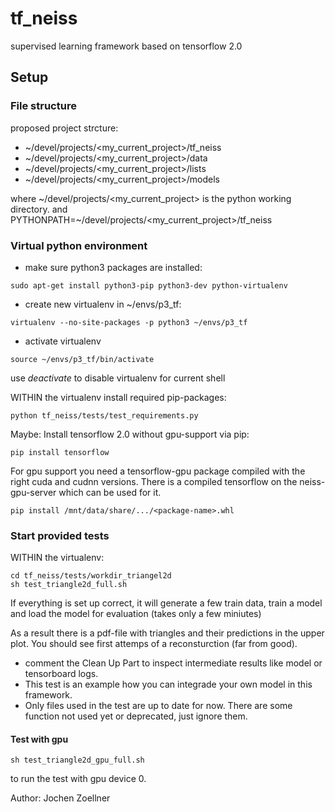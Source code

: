 # tf_neiss
supervised learning framework based on tensorflow 2.0

## Setup
### File structure
proposed project strcture:
- ~/devel/projects/<my_current_project>/tf_neiss
- ~/devel/projects/<my_current_project>/data
- ~/devel/projects/<my_current_project>/lists
- ~/devel/projects/<my_current_project>/models

where ~/devel/projects/<my_current_project> is the python working directory.
and PYTHONPATH=~/devel/projects/<my_current_project>/tf_neiss

### Virtual python environment
- make sure python3 packages are installed:
~~~~{.bash}
sudo apt-get install python3-pip python3-dev python-virtualenv
~~~~
- create new virtualenv in ~/envs/p3_tf:
~~~~{.bash}
virtualenv --no-site-packages -p python3 ~/envs/p3_tf
~~~~
- activate virtualenv
~~~~{.bash}
source ~/envs/p3_tf/bin/activate
~~~~
use *deactivate* to disable virtualenv for current shell

WITHIN the virtualenv install required pip-packages:
~~~~{.bash}
python tf_neiss/tests/test_requirements.py
~~~~
Maybe: Install tensorflow 2.0 without gpu-support via pip:

~~~~{.bash}
pip install tensorflow
~~~~
For gpu support you need a tensorflow-gpu package compiled with the right cuda and cudnn versions. There is a compiled tensorflow on the neiss-gpu-server which can be used for it.

~~~~{.bash}
pip install /mnt/data/share/.../<package-name>.whl
~~~~

### Start provided tests
WITHIN the virtualenv:
~~~~{.bash}
cd tf_neiss/tests/workdir_triangel2d
sh test_triangle2d_full.sh
~~~~
If everything is set up correct, it will generate a few train data, train a model and load the model for evaluation (takes only a few miniutes)

As a result there is a pdf-file with triangles and their predictions in the upper plot. You should see first attemps of a reconsturction (far from good).
- comment the Clean Up Part to inspect intermediate results like model or tensorboard logs.
- This test is an example how you can integrade your own model in this framework.
- Only files used in the test are up to date for now. There are some function not used yet or deprecated, just ignore them.

#### Test with gpu
~~~~{.bash}
sh test_triangle2d_gpu_full.sh
~~~~
to run the test with gpu device 0.

Author: Jochen Zoellner
